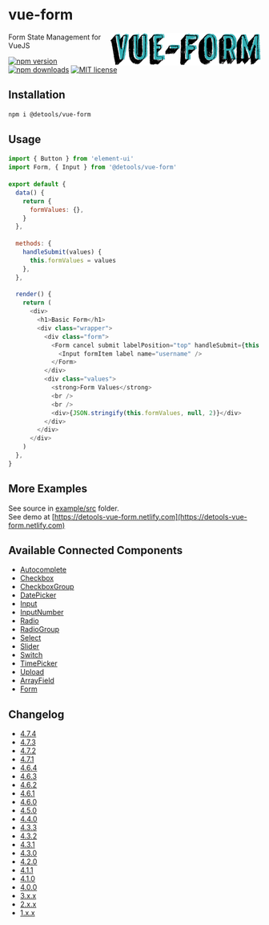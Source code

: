 # vue-form

<img align="right" src="twitter_header_photo_1.png" />

Form State Management for VueJS

[![npm version](http://img.shields.io/npm/v/@detools/vue-form.svg?style=flat)](https://npmjs.org/package/@detools/vue-form 'View this project on npm')
[![npm downloads](https://img.shields.io/npm/dm/@detools/vue-form.svg)](https://npmjs.org/package/@detools/vue-form 'View this project on npm')
[![MIT license](http://img.shields.io/badge/license-MIT-brightgreen.svg)](http://opensource.org/licenses/MIT)

## Installation

```bash
npm i @detools/vue-form
```

## Usage

```js
import { Button } from 'element-ui'
import Form, { Input } from '@detools/vue-form'

export default {
  data() {
    return {
      formValues: {},
    }
  },

  methods: {
    handleSubmit(values) {
      this.formValues = values
    },
  },

  render() {
    return (
      <div>
        <h1>Basic Form</h1>
        <div class="wrapper">
          <div class="form">
            <Form cancel submit labelPosition="top" handleSubmit={this.handleSubmit}>
              <Input formItem label name="username" />
            </Form>
          </div>
          <div class="values">
            <strong>Form Values</strong>
            <br />
            <br />
            <div>{JSON.stringify(this.formValues, null, 2)}</div>
          </div>
        </div>
      </div>
    )
  },
}
```

## More Examples

See source in [example/src](/example/src) folder.  
See demo at [https://detools-vue-form.netlify.com](https://detools-vue-form.netlify.com)

## Available Connected Components

- [Autocomplete](/VueForm/components/ConnectedAutocomplete.js)
- [Checkbox](/VueForm/components/ConnectedCheckbox.js)
- [CheckboxGroup](/VueForm/components/ConnectedCheckboxGroup.js)
- [DatePicker](/VueForm/components/ConnectedDatePicker.js)
- [Input](/VueForm/components/ConnectedInput.js)
- [InputNumber](/VueForm/components/ConnectedInputNumber.js)
- [Radio](/VueForm/components/ConnectedRadio.js)
- [RadioGroup](/VueForm/components/ConnectedRadioGroup.js)
- [Select](/VueForm/components/ConnectedSelect.js)
- [Slider](/VueForm/components/ConnectedSlider.js)
- [Switch](/VueForm/components/ConnectedSwitch.js)
- [TimePicker](/VueForm/components/ConnectedTimePicker.js)
- [Upload](/VueForm/components/ConnectedUpload.js)
- [ArrayField](/VueForm/components/ConnectedArrayField.js)
- [Form](/VueForm/components/Form/Form.vue)

## Changelog

- [4.7.4](/CHANGELOG.md#474)
- [4.7.3](/CHANGELOG.md#473)
- [4.7.2](/CHANGELOG.md#472)
- [4.7.1](/CHANGELOG.md#471)
- [4.6.4](/CHANGELOG.md#464)
- [4.6.3](/CHANGELOG.md#463)
- [4.6.2](/CHANGELOG.md#462)
- [4.6.1](/CHANGELOG.md#461)
- [4.6.0](/CHANGELOG.md#460)
- [4.5.0](/CHANGELOG.md#450)
- [4.4.0](/CHANGELOG.md#440)
- [4.3.3](/CHANGELOG.md#433)
- [4.3.2](/CHANGELOG.md#432)
- [4.3.1](/CHANGELOG.md#431)
- [4.3.0](/CHANGELOG.md#430)
- [4.2.0](/CHANGELOG.md#420)
- [4.1.1](/CHANGELOG.md#411)
- [4.1.0](/CHANGELOG.md#410)
- [4.0.0](/CHANGELOG.md#400)
- [3.x.x](/CHANGELOG.md#3619)
- [2.x.x](/CHANGELOG.md#278)
- [1.x.x](/CHANGELOG.md#150)
